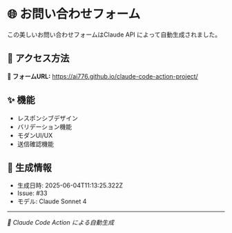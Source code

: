 # 🌐 お問い合わせフォーム

この美しいお問い合わせフォームはClaude API によって自動生成されました。

## 🚀 アクセス方法
**📱 フォームURL:** https://ai776.github.io/claude-code-action-project/

## ✨ 機能
- レスポンシブデザイン
- バリデーション機能
- モダンUI/UX
- 送信確認機能

## 📝 生成情報
- 生成日時: 2025-06-04T11:13:25.322Z
- Issue: #33
- モデル: Claude Sonnet 4

---
*🤖 Claude Code Action による自動生成*